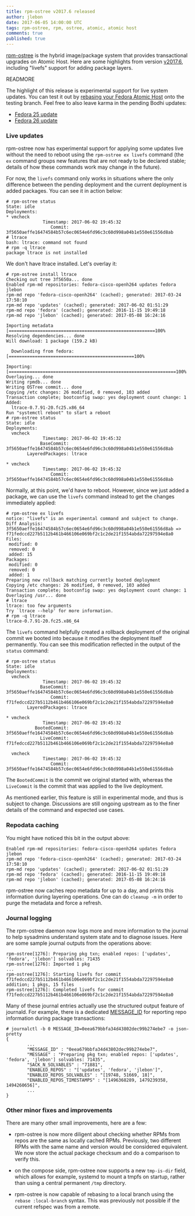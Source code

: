 ```yaml
---
title: rpm-ostree v2017.6 released
author: jlebon
date: 2017-06-05 14:00:00 UTC
tags: rpm-ostree, rpm, ostree, atomic, atomic host
comments: true
published: true
---
```


[rpm-ostree](https://rpm-ostree.readthedocs.org/) is the
hybrid image/package system that provides transactional
upgrades on Atomic Host. Here are some highlights from
version
[v2017.6](https://github.com/projectatomic/rpm-ostree/releases/tag/v2017.6), including
&quot;livefs&quot; support for adding package layers.

READMORE

The highlight of this release is experimental support for
live system updates. You can test it out by
[rebasing your Fedora Atomic Host](https://fedoraproject.org/wiki/QA:Updates_Testing#Using_it_with_Atomic_Host_.28Fedora_24_and_later.29)
onto the testing branch. Feel free to also leave karma in
the pending Bodhi updates:

- [Fedora 25 update](https://bodhi.fedoraproject.org/updates/FEDORA-2017-85014ae3f6)
- [Fedora 26 update](https://bodhi.fedoraproject.org/updates/FEDORA-2017-f86a299577)

### Live updates

rpm-ostree now has experimental support for applying some
updates live without the need to reboot using the
`rpm-ostree ex livefs` command (the `ex` command groups new
features that are not ready to be declared stable; details
of how these commands work may change in the future).

For now, the `livefs` command only works in situations where
the only difference between the pending deployment and the
current deployment is added packages. You can see it in
action below:

```
# rpm-ostree status
State: idle
Deployments:
* vmcheck
              Timestamp: 2017-06-02 19:45:32
                 Commit: 3f5650aeffe16474584b57c6ec0654e6fd96c3c60d998a04b1e550e61556d8ab
# ltrace
bash: ltrace: command not found
# rpm -q ltrace
package ltrace is not installed
```

We don't have ltrace installed. Let's overlay it:

```
# rpm-ostree install ltrace
Checking out tree 3f5650a... done
Enabled rpm-md repositories: fedora-cisco-openh264 updates fedora jlebon
rpm-md repo 'fedora-cisco-openh264' (cached); generated: 2017-03-24 17:58:10
rpm-md repo 'updates' (cached); generated: 2017-06-02 01:51:29
rpm-md repo 'fedora' (cached); generated: 2016-11-15 19:49:18
rpm-md repo 'jlebon' (cached); generated: 2017-05-08 16:24:16

Importing metadata [========================================================100%
Resolving dependencies... done
Will download: 1 package (159.2 kB)

  Downloading from fedora: [================================================100%

Importing: [================================================================100%
Overlaying... done
Writing rpmdb... done
Writing OSTree commit... done
Copying /etc changes: 26 modified, 0 removed, 103 added
Transaction complete; bootconfig swap: yes deployment count change: 1
Added:
  ltrace-0.7.91-20.fc25.x86_64
Run "systemctl reboot" to start a reboot
# rpm-ostree status
State: idle
Deployments:
  vmcheck
              Timestamp: 2017-06-02 19:45:32
             BaseCommit: 3f5650aeffe16474584b57c6ec0654e6fd96c3c60d998a04b1e550e61556d8ab
        LayeredPackages: ltrace

* vmcheck
              Timestamp: 2017-06-02 19:45:32
                 Commit: 3f5650aeffe16474584b57c6ec0654e6fd96c3c60d998a04b1e550e61556d8ab
```

Normally, at this point, we'd have to reboot. However, since
we just added a package, we can use the `livefs` command
instead to get the changes immediately applied:

```
# rpm-ostree ex livefs
notice: "livefs" is an experimental command and subject to change.
Diff Analysis: 3f5650aeffe16474584b57c6ec0654e6fd96c3c60d998a04b1e550e61556d8ab => f71fedccd227b5112b461b466106e069bf2c1c2de21f1554abda72297594e8a0
Files:
 modified: 0
 removed: 0
 added: 15
Packages:
 modified: 0
 removed: 0
 added: 1
Preparing new rollback matching currently booted deployment
Copying /etc changes: 26 modified, 0 removed, 103 added
Transaction complete; bootconfig swap: yes deployment count change: 1
Overlaying /usr... done
# ltrace
ltrace: too few arguments
Try `ltrace --help' for more information.
# rpm -q ltrace
ltrace-0.7.91-20.fc25.x86_64
```

The `livefs` command helpfully created a rollback deployment
of the original commit we booted into because it modifies
the deployment itself permanently. You can see this
modification reflected in the output of the `status`
command:

```
# rpm-ostree status
State: idle
Deployments:
  vmcheck
              Timestamp: 2017-06-02 19:45:32
             BaseCommit: 3f5650aeffe16474584b57c6ec0654e6fd96c3c60d998a04b1e550e61556d8ab
                 Commit: f71fedccd227b5112b461b466106e069bf2c1c2de21f1554abda72297594e8a0
        LayeredPackages: ltrace

* vmcheck
              Timestamp: 2017-06-02 19:45:32
           BootedCommit: 3f5650aeffe16474584b57c6ec0654e6fd96c3c60d998a04b1e550e61556d8ab
             LiveCommit: f71fedccd227b5112b461b466106e069bf2c1c2de21f1554abda72297594e8a0

  vmcheck
              Timestamp: 2017-06-02 19:45:32
                 Commit: 3f5650aeffe16474584b57c6ec0654e6fd96c3c60d998a04b1e550e61556d8ab
```

The `BootedCommit` is the commit we original started with,
whereas the `LiveCommit` is the commit that was applied to
the live deployment.

As mentioned earlier, this feature is still in experimental
mode, and thus is subject to change. Discussions are still
ongoing upstream as to the finer details of the command and
expected use cases.

### Repodata caching

You might have noticed this bit in the output above:

```
Enabled rpm-md repositories: fedora-cisco-openh264 updates fedora jlebon
rpm-md repo 'fedora-cisco-openh264' (cached); generated: 2017-03-24 17:58:10
rpm-md repo 'updates' (cached); generated: 2017-06-02 01:51:29
rpm-md repo 'fedora' (cached); generated: 2016-11-15 19:49:18
rpm-md repo 'jlebon' (cached); generated: 2017-05-08 16:24:16
```

rpm-ostree now caches repo metadata for up to a day, and
prints this information during layering operations. One can
do `cleanup -m` in order to purge the metadata and force a
refresh.

### Journal logging

The rpm-ostree daemon now logs more and more information to
the journal to help sysadmins understand system state and to
diagnose issues. Here are some sample journal outputs from
the operations above:

```
rpm-ostree[1276]: Preparing pkg txn; enabled repos: ['updates', 'fedora', 'jlebon'] solvables: 71435
rpm-ostree[1276]: Imported 1 pkg
...
rpm-ostree[1276]: Starting livefs for commit f71fedccd227b5112b461b466106e069bf2c1c2de21f1554abda72297594e8a0 addition; 1 pkgs, 15 files
rpm-ostree[1276]: Completed livefs for commit f71fedccd227b5112b461b466106e069bf2c1c2de21f1554abda72297594e8a0
```

Many of these journal entries actually use the structured
output feature of journald. For example, there is a
dedicated
[MESSAGE_ID](https://www.freedesktop.org/software/systemd/man/systemd.journal-fields.html)
for reporting repo information during package transactions:

```
# journalctl -b 0 MESSAGE_ID=0eea679bbfa34d43802dec99b274ebe7 -o json-pretty
{
        ...
        "MESSAGE_ID" : "0eea679bbfa34d43802dec99b274ebe7",
        "MESSAGE" : "Preparing pkg txn; enabled repos: ['updates', 'fedora', 'jlebon'] solvables: 71435",
        "SACK_N_SOLVABLES" : "71881",
        "ENABLED_REPOS" : "['updates', 'fedora', 'jlebon']",
        "ENABLED_REPOS_SOLVABLES" : "[19748, 51669, 18]",
        "ENABLED_REPOS_TIMESTAMPS" : "[1496368289, 1479239358, 1494260656]",
        ...
}
```

### Other minor fixes and improvements

There are many other small improvements, here are a few:

- rpm-ostree is now more diligent about checking whether
  RPMs from repos are the same as locally cached RPMs.
  Previously, two different RPMs with the same name and
  version would be considered equivalent. We now store the
  actual package checksum and do a comparison to verify
  this.

- on the compose side, rpm-ostree now supports a new
  `tmp-is-dir` field, which allows for example, systemd to
  mount a tmpfs on startup, rather than using a central
  permanent `/tmp` directory.

- rpm-ostree is now capable of rebasing to a local branch
  using the `rebase :local-branch` syntax. This was
  previously not possible if the current refspec was from a
  remote.
